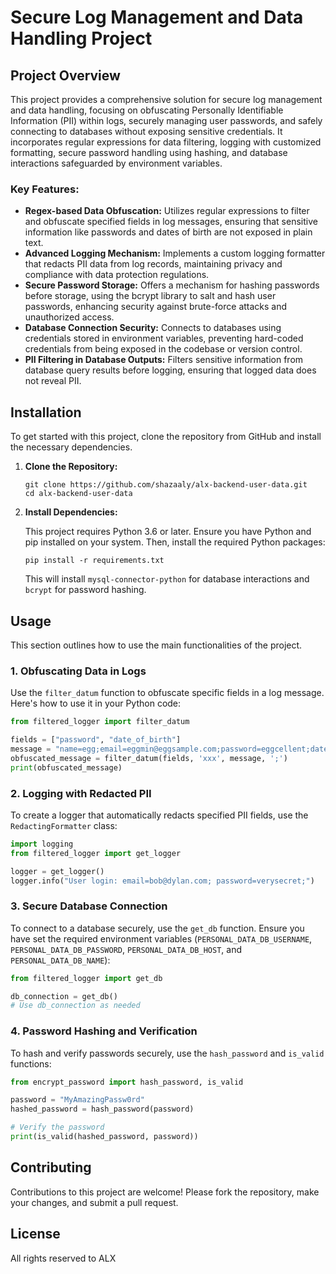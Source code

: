 # Secure Log Management and Data Handling Project

## Project Overview

This project provides a comprehensive solution for secure log management and data handling, focusing on obfuscating Personally Identifiable Information (PII) within logs, securely managing user passwords, and safely connecting to databases without exposing sensitive credentials. It incorporates regular expressions for data filtering, logging with customized formatting, secure password handling using hashing, and database interactions safeguarded by environment variables.

### Key Features:

- **Regex-based Data Obfuscation:** Utilizes regular expressions to filter and obfuscate specified fields in log messages, ensuring that sensitive information like passwords and dates of birth are not exposed in plain text.
- **Advanced Logging Mechanism:** Implements a custom logging formatter that redacts PII data from log records, maintaining privacy and compliance with data protection regulations.
- **Secure Password Storage:** Offers a mechanism for hashing passwords before storage, using the bcrypt library to salt and hash user passwords, enhancing security against brute-force attacks and unauthorized access.
- **Database Connection Security:** Connects to databases using credentials stored in environment variables, preventing hard-coded credentials from being exposed in the codebase or version control.
- **PII Filtering in Database Outputs:** Filters sensitive information from database query results before logging, ensuring that logged data does not reveal PII.

## Installation

To get started with this project, clone the repository from GitHub and install the necessary dependencies.

1. **Clone the Repository:**

   ```
   git clone https://github.com/shazaaly/alx-backend-user-data.git
   cd alx-backend-user-data
   ```

2. **Install Dependencies:**

   This project requires Python 3.6 or later. Ensure you have Python and pip installed on your system. Then, install the required Python packages:

   ```
   pip install -r requirements.txt
   ```

   This will install `mysql-connector-python` for database interactions and `bcrypt` for password hashing.

## Usage

This section outlines how to use the main functionalities of the project.

### 1. Obfuscating Data in Logs

Use the `filter_datum` function to obfuscate specific fields in a log message. Here's how to use it in your Python code:

```python
from filtered_logger import filter_datum

fields = ["password", "date_of_birth"]
message = "name=egg;email=eggmin@eggsample.com;password=eggcellent;date_of_birth=12/12/1986;"
obfuscated_message = filter_datum(fields, 'xxx', message, ';')
print(obfuscated_message)
```

### 2. Logging with Redacted PII

To create a logger that automatically redacts specified PII fields, use the `RedactingFormatter` class:

```python
import logging
from filtered_logger import get_logger

logger = get_logger()
logger.info("User login: email=bob@dylan.com; password=verysecret;")
```

### 3. Secure Database Connection

To connect to a database securely, use the `get_db` function. Ensure you have set the required environment variables (`PERSONAL_DATA_DB_USERNAME`, `PERSONAL_DATA_DB_PASSWORD`, `PERSONAL_DATA_DB_HOST`, and `PERSONAL_DATA_DB_NAME`):

```python
from filtered_logger import get_db

db_connection = get_db()
# Use db_connection as needed
```

### 4. Password Hashing and Verification

To hash and verify passwords securely, use the `hash_password` and `is_valid` functions:

```python
from encrypt_password import hash_password, is_valid

password = "MyAmazingPassw0rd"
hashed_password = hash_password(password)

# Verify the password
print(is_valid(hashed_password, password))
```

## Contributing

Contributions to this project are welcome! Please fork the repository, make your changes, and submit a pull request.

## License

All rights reserved to ALX
